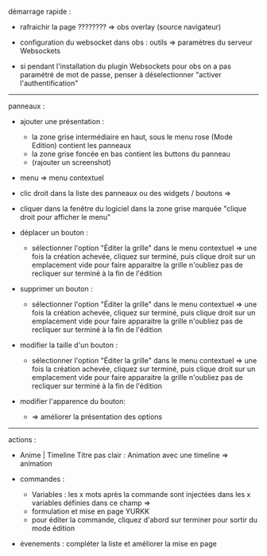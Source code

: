démarrage rapide :

- rafraichir la page ????????  => obs overlay (source navigateur)

- configuration du websocket dans obs : outils => paramètres du serveur Websockets

- si pendant l'installation du plugin Websockets pour obs on a pas paramétré de mot de passe,
penser à déselectionner "activer l'authentification"



-----------------------------------


panneaux :

- ajouter une présentation : 
   - la zone grise intermédiaire en haut, sous le menu rose (Mode Edition) contient les panneaux
   - la zone grise foncée en bas contient les buttons du panneau
   - (rajouter un screenshot)

- menu => menu contextuel

- clic droit dans la liste des panneaux ou des widgets / boutons  =>
- cliquer dans la fenêtre du logiciel dans la zone grise marquée "clique droit pour afficher le menu"

- déplacer un bouton :
    - sélectionner l'option "Éditer la grille" dans le menu contextuel => une fois la création achevée, cliquez sur terminé, puis clique droit sur un emplacement vide pour faire apparaitre la grille n'oubliez pas de recliquer sur terminé à la fin de l'édition

- supprimer un bouton :
    - sélectionner l'option "Éditer la grille" dans le menu contextuel => 
une fois la création achevée, cliquez sur terminé, puis clique droit sur un emplacement vide pour faire apparaitre la grille
n'oubliez pas de recliquer sur terminé à la fin de l'édition

- modifier la taille d'un bouton :
    - sélectionner l'option "Éditer la grille" dans le menu contextuel => 
une fois la création achevée, cliquez sur terminé, puis clique droit sur un emplacement vide pour faire apparaitre la grille
n'oubliez pas de recliquer sur terminé à la fin de l'édition

- modifier l'apparence du bouton:
    - => améliorer la présentation des options

---------------------------------------------------------------

actions :

   - Anime | Timeline
        Titre pas clair :
            Animation avec une timeline => animation 


   - commandes :
        - Variables : les x mots après la commande sont injectées dans les x variables définies dans ce champ =>
        - formulation et mise en page YURKK
        - pour éditer la commande, cliquez d'abord sur terminer pour sortir du mode édition

   - évenements : compléter la liste et améliorer la mise en page


